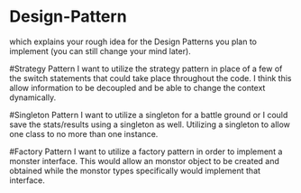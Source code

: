# Design-Pattern

which explains your
rough idea for the Design Patterns you plan to implement (you can still change your mind
later).

#Strategy Pattern
I want to utilize the strategy pattern in place of a few of the switch statements that could take place throughout the code.
I think this allow information to be decoupled and be able to change the context dynamically. 

#Singleton Pattern
I want to utilize a singleton for a battle ground or I could save the stats/results using a singleton as well.
Utilizing a singleton to allow one class to no more than one instance. 

#Factory Pattern
I want to utilize a factory pattern in order to implement a monster interface. This would allow an monstor object to be created
and obtained while the monstor types specifically would implement that interface. 
